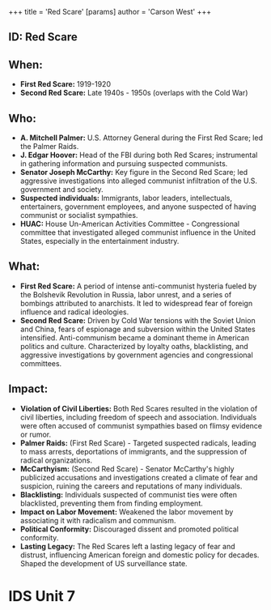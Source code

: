 +++
 title = 'Red Scare'
[params]
	author = 'Carson West'
+++
## ID: Red Scare

## When:
* **First Red Scare:** 1919-1920
* **Second Red Scare:** Late 1940s - 1950s (overlaps with the Cold War)

## Who:
* **A. Mitchell Palmer:** U.S. Attorney General during the First Red Scare; led the Palmer Raids.
* **J. Edgar Hoover:** Head of the FBI during both Red Scares; instrumental in gathering information and pursuing suspected communists.
* **Senator Joseph McCarthy:** Key figure in the Second Red Scare; led aggressive investigations into alleged communist infiltration of the U.S. government and society.
* **Suspected individuals:** Immigrants, labor leaders, intellectuals, entertainers, government employees, and anyone suspected of having communist or socialist sympathies.
* **HUAC:** House Un-American Activities Committee - Congressional committee that investigated alleged communist influence in the United States, especially in the entertainment industry.

## What:
* **First Red Scare:**  A period of intense anti-communist hysteria fueled by the Bolshevik Revolution in Russia, labor unrest, and a series of bombings attributed to anarchists. It led to widespread fear of foreign influence and radical ideologies.
* **Second Red Scare:**  Driven by Cold War tensions with the Soviet Union and China, fears of espionage and subversion within the United States intensified. Anti-communism became a dominant theme in American politics and culture.  Characterized by loyalty oaths, blacklisting, and aggressive investigations by government agencies and congressional committees.

## Impact:
* **Violation of Civil Liberties:**  Both Red Scares resulted in the violation of civil liberties, including freedom of speech and association.  Individuals were often accused of communist sympathies based on flimsy evidence or rumor.
* **Palmer Raids:** (First Red Scare) - Targeted suspected radicals, leading to mass arrests, deportations of immigrants, and the suppression of radical organizations.
* **McCarthyism:** (Second Red Scare) - Senator McCarthy's highly publicized accusations and investigations created a climate of fear and suspicion, ruining the careers and reputations of many individuals.
* **Blacklisting:**  Individuals suspected of communist ties were often blacklisted, preventing them from finding employment.
* **Impact on Labor Movement:**  Weakened the labor movement by associating it with radicalism and communism.
* **Political Conformity:** Discouraged dissent and promoted political conformity.
* **Lasting Legacy:** The Red Scares left a lasting legacy of fear and distrust, influencing American foreign and domestic policy for decades. Shaped the development of US surveillance state.

# IDS Unit 7